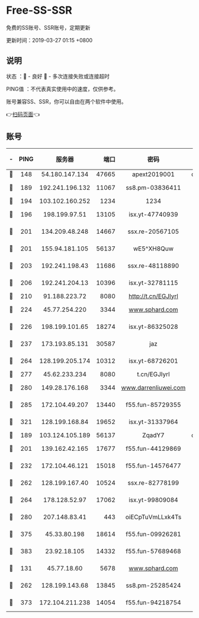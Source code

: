 # Free-SS-SSR

免费的SS账号、SSR账号，定期更新

更新时间：2019-03-27 01:15 +0800

## 说明

状态     ：🙂 - 良好 🙁 - 多次连接失败或连接超时

PING值   ：不代表真实使用中的速度，仅供参考。

账号兼容SS、SSR，你可以自由在两个软件中使用。

👉[扫码页面](https://liesauer.github.io/Free-SS-SSR/)👈

## 账号

|-|PING|服务器|端口|密码|加密方式|区域|
|:----:|:----:|:-----:|-----:|:----:|:----:|:----:|
|🙂|148|54.180.147.134|47665|apext2019001|chacha20|KR|
|🙂|189|192.241.196.132|11067|ss8.pm-03836411|aes-256-cfb|US|
|🙂|194|103.102.160.252|1234|1234|rc4-md5|JP|
|🙂|196|198.199.97.51|13105|isx.yt-47740939|aes-256-cfb|US|
|🙂|201|134.209.48.248|14667|ssx.re-20567105|aes-256-cfb|US|
|🙂|201|155.94.181.105|56137|wE5^XH8Quw|aes-256-cfb|US|
|🙂|203|192.241.198.43|11686|ssx.re-48118890|aes-256-cfb|US|
|🙂|206|192.241.204.13|10396|isx.yt-32781115|aes-256-cfb|US|
|🙂|210|91.188.223.72|8080|http://t.cn/EGJIyrl|rc4-md5|RU|
|🙂|224|45.77.254.220|3344|www.sphard.com|aes-256-cfb|SG|
|🙂|226|198.199.101.65|18274|isx.yt-86325028|aes-256-cfb|US|
|🙂|237|173.193.85.131|30587|jaz|aes-256-cfb|US|
|🙂|264|128.199.205.174|10312|isx.yt-68726201|aes-256-cfb|SG|
|🙂|277|45.62.233.234|8080|t.cn/EGJIyrl|rc4-md5|CA|
|🙂|280|149.28.176.168|3344|www.darrenliuwei.com|aes-256-cfb|AU|
|🙂|285|172.104.49.207|13440|f55.fun-85729355|aes-256-cfb|SG|
|🙂|321|128.199.168.84|19652|isx.yt-31337964|aes-256-cfb|SG|
|🙂|189|103.124.105.189|56137|ZqadY7|chacha20|US|
|🙂|201|139.162.42.165|17677|f55.fun-44129869|aes-256-cfb|SG|
|🙂|232|172.104.46.121|15018|f55.fun-14576477|aes-256-cfb|SG|
|🙂|262|128.199.167.40|10524|ssx.re-82778199|aes-256-cfb|SG|
|🙂|264|178.128.52.97|17062|isx.yt-99809084|aes-256-cfb|SG|
|🙂|280|207.148.83.41|443|oiECpTuVmLLxk4Ts|aes-256-cfb|AU|
|🙂|375|45.33.80.198|18614|f55.fun-09926281|aes-256-cfb|US|
|🙂|383|23.92.18.105|14332|f55.fun-57689468|aes-256-cfb|US|
|🙁|131|45.77.18.60|5678|www.sphard.com|aes-256-cfb|JP|
|🙁|262|128.199.143.68|13845|ss8.pm-25285424|aes-256-cfb|SG|
|🙁|373|172.104.211.238|14054|f55.fun-94218754|aes-256-cfb|US|
